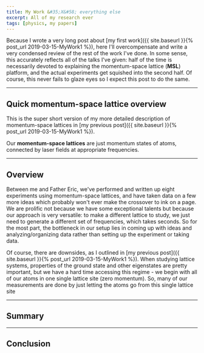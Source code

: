 ```yaml
---
title: My Work &#35;X&#58; everything else
excerpt: All of my research ever
tags: [physics, my papers]
---
```


Because I wrote a very long post about [my first work]({{ site.baseurl }}{% post_url 2019-03-15-MyWork1 %}), here I'll overcompensate and write a very condensed review of the rest of the work I've done. In some sense, this accurately reflects all of the talks I've given: half of the time is necessarily devoted to explaining the momentum-space lattice (**MSL**) platform, and the actual experiments get squished into the second half. Of course, this never fails to glaze eyes so I expect this post to do the same.

---
## Quick momentum-space lattice overview

This is the super short version of my more detailed description of momentum-space lattices in [my previous post]({{ site.baseurl }}{% post_url 2019-03-15-MyWork1 %}).

Our **momentum-space lattices** are just momentum states of atoms, connected by laser fields at appropriate frequencies. 


---
## Overview

Between me and Father Eric, we've performed and written up eight experiments using momentum-space lattices, and have taken data on a few more ideas which probably won't ever make the crossover to ink on a page. We are prolific not because we have some exceptional talents but because our approach is very versatile: to make a different lattice to study, we just need to generate a different set of frequencies, which takes seconds. So for the most part, the bottleneck in our setup lies in coming up with ideas and analyzing/organizing data rather than setting up the experiment or taking data.

Of course, there are downsides, as I outlined in [my previous post]({{ site.baseurl }}{% post_url 2019-03-15-MyWork1 %}). When studying lattice systems, properties of the ground state and other eigenstates are pretty important, but we have a hard time accessing this regime - we begin with all of our atoms in one single lattice site (zero momentum). So, many of our measurements are done by just letting the atoms go from this single lattice site

---

## Summary

---

## Conclusion

